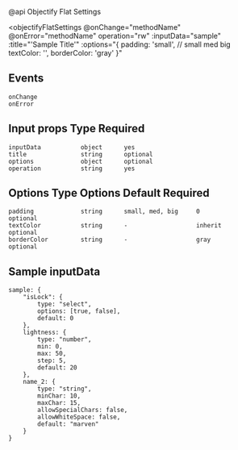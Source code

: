 @api Objectify Flat Settings

<objectifyFlatSettings
    @onChange="methodName"
    @onError="methodName"
    operation="rw"
    :inputData="sample"
    :title="'Sample Title'"
    :options="{
        padding: 'small', // small med big
        textColor: '',
        borderColor: 'gray'
    }"
></objectifyFlatSettings>

## Events      
    onChange
    onError

## Input props         Type        Required
    inputData           object      yes
    title               string      optional
    options             object      optional
    operation           string      yes

## Options             Type        Options             Default     Required
    padding             string      small, med, big     0           optional
    textColor           string      -                   inherit     optional
    borderColor         string      -                   gray        optional


## Sample inputData
    sample: {
        "isLock": {
            type: "select", 
            options: [true, false], 
            default: 0 
        },
        lightness: {
            type: "number",
            min: 0, 
            max: 50, 
            step: 5, 
            default: 20 
        },
        name_2: {
            type: "string", 
            minChar: 10, 
            maxChar: 15, 
            allowSpecialChars: false, 
            allowWhiteSpace: false, 
            default: "marven" 
        }
    }